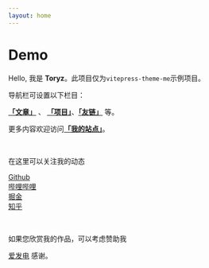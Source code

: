 ```yaml
---
layout: home
---
```


# Demo

Hello, 我是 **Toryz**。此项目仅为`vitepress-theme-me`示例项目。

导航栏可设置以下栏目：

[**「文章」**](/posts) 、 [**「项目」**](/projects)、[**「友链」**](/projects) 等。


更多内容欢迎访问[**「我的站点」**](https://toryz-me.netlify.app/)。

&nbsp;

在这里可以关注我的动态

<p>
  <a href="https://github.com/zhou-tao"><ClientOnly><div i-ri-github-fill /></ClientOnly> Github</a>&nbsp;&nbsp;
  <a href="https://space.bilibili.com/363188441"><ClientOnly><div i-ri-bilibili-fill /></ClientOnly> 哔哩哔哩</a>&nbsp;&nbsp;
  <a href="https://juejin.cn/user/3532106417578552"><ClientOnly><div i-simple-icons-juejin /></ClientOnly> 掘金</a>&nbsp;&nbsp;
  <a href="https://www.zhihu.com/people/guo-fu-di-yi-gua-pi"><ClientOnly><div i-simple-icons-zhihu /></ClientOnly> 知乎</a>
</p>
&nbsp;

如果您欣赏我的作品，可以考虑赞助我 <a href="https://afdian.net/a/toryz/plan"><ClientOnly><div i-carbon-lightning /></ClientOnly>爱发电</a> 感谢。